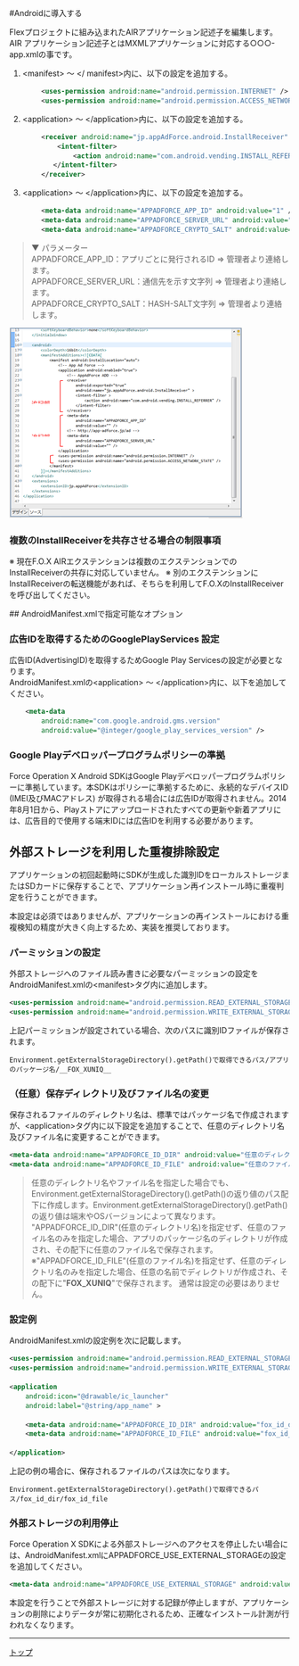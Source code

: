 #Androidに導入する

Flexプロジェクトに組み込まれたAIRアプリケーション記述子を編集します。
AIR アプリケーション記述子とはMXMLアプリケーションに対応する○○○-app.xmlの事です。

1. &lt;manifest&gt; ～ &lt;/ manifest&gt;内に、以下の設定を追加する。

```xml
		<uses-permission android:name="android.permission.INTERNET" />
		<uses-permission android:name="android.permission.ACCESS_NETWORK_STATE" />
```

2. &lt;application&gt; ～ &lt;/application&gt;内に、以下の設定を追加する。

```xml
		<receiver android:name="jp.appAdForce.android.InstallReceiver" android:exported="true">
			<intent-filter>
				<action android:name="com.android.vending.INSTALL_REFERRER" />
		   </intent-filter>
		</receiver>
```

3. &lt;application&gt; ～ &lt;/application&gt;内に、以下の設定を追加する。

```xml
		<meta-data android:name="APPADFORCE_APP_ID" android:value="1" />
		<meta-data android:name="APPADFORCE_SERVER_URL" android:value="0117d62807ed～c0eb4" />
		<meta-data android:name="APPADFORCE_CRYPTO_SALT" android:value="0117d62807ed～c0eb4" />
```

> ▼ パラメーター<br>
> APPADFORCE_APP_ID：アプリごとに発行されるID ⇒ 管理者より連絡します。<br>
> APPADFORCE_SERVER_URL：通信先を示す文字列 ⇒ 管理者より連絡します。<br>
> APPADFORCE_CRYPTO_SALT：HASH-SALT文字列 ⇒ 管理者より連絡します。<br>

![Androidへの導入](/lang/ja/doc/env_flashbuilder/img009.png)

### 複数のInstallReceiverを共存させる場合の制限事項

※ 現在F.O.X AIRエクステンションは複数のエクステンションでのInstallReceiverの共存に対応していません。
※ 別のエクステンションにInstallReceiverの転送機能があれば、そちらを利用してF.O.XのInstallReceiverを呼び出してください。

<div id="get_adid"></div>
## AndroidManifest.xmlで指定可能なオプション

### 広告IDを取得するためのGooglePlayServices 設定

広告ID(AdvertisingID)を取得するためGoogle Play Servicesの設定が必要となります。<br>AndroidManifest.xmlの&lt;application&gt; ～ &lt;/application&gt;内に、以下を追加してください。

```xml
	<meta-data
		android:name="com.google.android.gms.version"
		android:value="@integer/google_play_services_version" />
```

### Google Playデベロッパープログラムポリシーの準拠

Force Operation X Android SDKはGoogle Playデベロッパープログラムポリシーに準拠しています。本SDKはポリシーに準拠するために、永続的なデバイスID (IMEI及びMACアドレス) が取得される場合には広告IDが取得されません。2014年8月1日から、Playストアにアップロードされたすべての更新や新着アプリには、広告目的で使用する端末IDには広告IDを利用する必要があります。

## 外部ストレージを利用した重複排除設定

アプリケーションの初回起動時にSDKが生成した識別IDをローカルストレージまたはSDカードに保存することで、アプリケーション再インストール時に重複判定を行うことができます。

本設定は必須ではありませんが、アプリケーションの再インストールにおける重複検知の精度が大きく向上するため、実装を推奨しております。

### パーミッションの設定

外部ストレージへのファイル読み書きに必要なパーミッションの設定をAndroidManifest.xmlの&lt;manifest&gt;タグ内に追加します。

```xml
<uses-permission android:name="android.permission.READ_EXTERNAL_STORAGE" />
<uses-permission android:name="android.permission.WRITE_EXTERNAL_STORAGE" />
```

上記パーミッションが設定されている場合、次のパスに識別IDファイルが保存されます。

```
Environment.getExternalStorageDirectory().getPath()で取得できるパス/アプリのパッケージ名/__FOX_XUNIQ__
```

### （任意）保存ディレクトリ及びファイル名の変更

保存されるファイルのディレクトリ名は、標準ではパッケージ名で作成されますが、&lt;application&gt;タグ内に以下設定を追加することで、任意のディレクトリ名及びファイル名に変更することができます。

```xml
<meta-data android:name="APPADFORCE_ID_DIR" android:value="任意のディレクトリ名" />
<meta-data android:name="APPADFORCE_ID_FILE" android:value="任意のファイル名" />
```

> 任意のディレクトリ名やファイル名を指定した場合でも、Environment.getExternalStorageDirectory().getPath()の返り値のパス配下に作成します。Environment.getExternalStorageDirectory().getPath()の返り値は端末やOSバージョンによって異なります。
> "APPADFORCE_ID_DIR"(任意のディレクトリ名)を指定せず、任意のファイル名のみを指定した場合、アプリのパッケージ名のディレクトリが作成され、その配下に任意のファイル名で保存されます。
> ※"APPADFORCE_ID_FILE"(任意のファイル名)を指定せず、任意のディレクトリ名のみを指定した場合、任意の名前でディレクトリが作成され、その配下に"__FOX_XUNIQ__"で保存されます。
通常は設定の必要はありません。


### 設定例

AndroidManifest.xmlの設定例を次に記載します。

```xml
<uses-permission android:name="android.permission.READ_EXTERNAL_STORAGE" />
<uses-permission android:name="android.permission.WRITE_EXTERNAL_STORAGE" />

<application
	android:icon="@drawable/ic_launcher"
	android:label="@string/app_name" >

	<meta-data android:name="APPADFORCE_ID_DIR" android:value="fox_id_dir" />
	<meta-data android:name="APPADFORCE_ID_FILE" android:value="fox_id_file" />

</application>

```

上記の例の場合に、保存されるファイルのパスは次になります。

	Environment.getExternalStorageDirectory().getPath()で取得できるパス/fox_id_dir/fox_id_file


### 外部ストレージの利用停止

Force Operation X SDKによる外部ストレージへのアクセスを停止したい場合には、AndroidManifest.xmlにAPPADFORCE_USE_EXTERNAL_STORAGEの設定を追加してください。


```xml
<meta-data android:name="APPADFORCE_USE_EXTERNAL_STORAGE" android:value="0" />
```

本設定を行うことで外部ストレージに対する記録が停止しますが、アプリケーションの削除によりデータが常に初期化されるため、正確なインストール計測が行われなくなります。

---
[トップ](/lang/ja/README.md)
